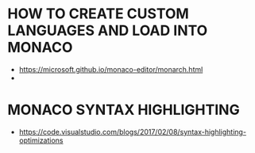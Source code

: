 

# HOW TO CREATE CUSTOM LANGUAGES AND LOAD INTO MONACO

- https://microsoft.github.io/monaco-editor/monarch.html
-


# MONACO SYNTAX HIGHLIGHTING

- https://code.visualstudio.com/blogs/2017/02/08/syntax-highlighting-optimizations
